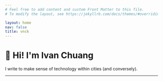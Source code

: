```yaml
---
# Feel free to add content and custom Front Matter to this file.
# To modify the layout, see https://jekyllrb.com/docs/themes/#overriding-theme-defaults

layout: home
nav: false
title: vnck
---
```


# 🌱 Hi! I'm Ivan Chuang

I write to make sense of technology within cities (and conversely).

---
